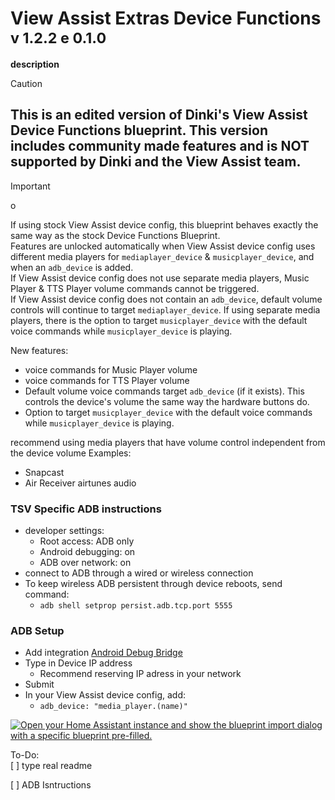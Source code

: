 # View Assist Extras Device Functions <sub>v 1.2.2 e 0.1.0</sub>
 **description**  
> [!CAUTION] 
> ## **This is an edited version of Dinki's View Assist Device Functions blueprint. This version includes community made features and is __NOT__ supported by Dinki and the View Assist team.**

> [!IMPORTANT]
> o

If using stock View Assist device config, this blueprint behaves exactly the same way as the stock Device Functions Blueprint.  
Features are unlocked automatically when View Assist device config uses different media players for `mediaplayer_device` & `musicplayer_device`, and when an `adb_device` is added.  
If View Assist device config does not use separate media players, Music Player & TTS Player volume commands cannot be triggered.  
If View Assist device config does not contain an `adb_device`, default volume controls will continue to target `mediaplayer_device`.
If using separate media players, there is the option to target `musicplayer_device` with the default voice commands while `musicplayer_device` is playing.


New features:

* voice commands for Music Player volume
* voice commands for TTS Player volume
* Default volume voice commands target `adb_device` (if it exists). This controls the device's volume the same way the hardware buttons do.
* Option to target `musicplayer_device` with the default voice commands while `musicplayer_device` is playing.

recommend using media players that have volume control independent from the device volume
Examples: 
* Snapcast
* Air Receiver airtunes audio


### TSV Specific ADB instructions
- developer settings:
  - Root access: ADB only
  - Android debugging: on
  - ADB over network: on
- connect to ADB through a wired or wireless connection
- To keep wireless ADB persistent through device reboots, send command: 
  - `adb shell setprop persist.adb.tcp.port 5555`

### ADB Setup
- Add integration [Android Debug Bridge](https://www.home-assistant.io/integrations/androidtv)
- Type in Device IP address
  - Recommend reserving IP adress in your network
- Submit
- In your View Assist device config, add:
  - `adb_device: "media_player.(name)"` 


[![Open your Home Assistant instance and show the blueprint import dialog with a specific blueprint pre-filled.](https://my.home-assistant.io/badges/blueprint_import.svg)](https://my.home-assistant.io/redirect/blueprint_import/?blueprint_url=https://gist.github.com/Flight-Lab/054a12df123f8b179feb4af7d90443c8)


<!--
-->
To-Do:     
[ ] type real readme

[ ] ADB Isntructions
